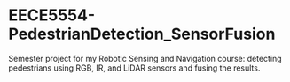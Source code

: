 # EECE5554-PedestrianDetection_SensorFusion
Semester project for my Robotic Sensing and Navigation course: detecting pedestrians using RGB, IR, and LiDAR sensors and fusing the results.
